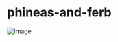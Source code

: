 # phineas-and-ferb


![image](https://user-images.githubusercontent.com/81029204/191826726-e3bd5057-0ec0-456b-a40c-4e6c9da5e5ef.png)
